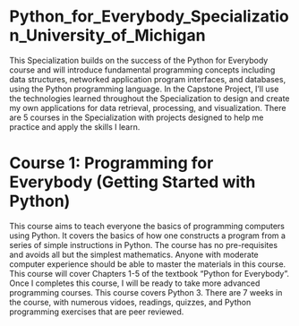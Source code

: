 # Python_for_Everybody_Specialization_University_of_Michigan
This Specialization builds on the success of the Python for Everybody course and will introduce fundamental programming concepts including data structures, networked application program interfaces, and databases, using the Python programming language. In the Capstone Project, I’ll use the technologies learned throughout the Specialization to design and create my own applications for data retrieval, processing, and visualization. There are 5 courses in the Specialization with projects designed to help me practice and apply the skills I learn.
# Course 1: Programming for Everybody (Getting Started with Python)
This course aims to teach everyone the basics of programming computers using Python. It covers the basics of how one constructs a program from a series of simple instructions in Python.  The course has no pre-requisites and avoids all but the simplest mathematics. Anyone with moderate computer experience should be able to master the materials in this course. This course will cover Chapters 1-5 of the textbook “Python for Everybody”.  Once I completes this course, I will be ready to take more advanced programming courses. This course covers Python 3. There are 7 weeks in the course, with numerous vidoes, readings, quizzes, and Python programming exercises that are peer reviewed.
